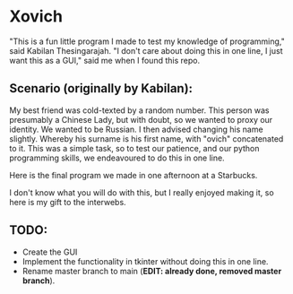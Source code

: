 # Xovich
"This is a fun little program I made to test my knowledge of programming," said Kabilan Thesingarajah.
"I don't care about doing this in one line, I just want this as a GUI," said me when I found this repo.

## Scenario (originally by Kabilan):

My best friend was cold-texted by a random number. This person was presumably a Chinese Lady, but with doubt, so we wanted to proxy our identity. We wanted to be Russian. 
I then advised changing his name slightly. Whereby his surname is his first name, with "ovich" concatenated to it. 
This was a simple task, so to test our patience, and our python programming skills, we endeavoured to do this in one line.

Here is the final program we made in one afternoon at a Starbucks.

I don't know what you will do with this, but I really enjoyed making it, so here is my gift to the interwebs.

## TODO:
- Create the GUI
- Implement the functionality in tkinter without doing this in one line.
- Rename master branch to main (**EDIT: already done, removed master branch**).